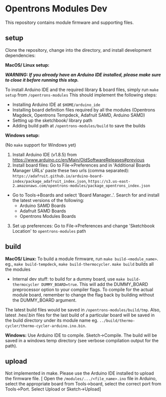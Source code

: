 # Opentrons Modules Dev

This repository contains module firmware and supporting files.

## setup

Clone the repository, change into the directory, and install development dependencies:

**MacOS/ Linux setup:**

**_WARNING: If you already have an Arduino IDE installed, please make sure to close it before
running this step._**

To install Arduino IDE and the required library & board files, simply run `make setup` from `/opentrons-modules`
This should implement the following steps:
- Installing Arduino IDE at `$HOME/arduino_ide`
- Installing board definition files required by all the modules (Opentrons Magdeck, Opentrons Tempdeck, Adafruit SAMD, Arduino SAMD)
- Setting up the sketchbook/ library path
- Adding build path at `/opentrons-modules/build` to save the builds

**Windows setup:**

(No `make` support for Windows yet)

1. Install Arduino IDE (v1.8.5) from https://www.arduino.cc/en/Main/OldSoftwareReleases#previous
2. Install board files:
Go to File->Preferences and in 'Additional Boards Manager URLs' paste these two urls (comma separated):
`https://adafruit.github.io/arduino-board-index/package_adafruit_index.json`,
`https://s3.us-east-2.amazonaws.com/opentrons-modules/package_opentrons_index.json`
- Go to Tools->Boards and select 'Board Manager..'. Search for and install the latest versions of the following:
  - Arduino SAMD Boards
  - Adafruit SAMD Boards
  - Opentrons Modules Boards
3. Set up preferences:
Go to File->Preferences and change 'Sketchbook Location' to `opentrons-modules` path

## build

**MacOS/ Linux:**
To build a module firmware, run `make build-<module_name>`.
eg., `make build-tempdeck`, `make build-thermocycler`.
`make build` builds all the modules

* Internal dev stuff:
to build for a dummy board, use `make build-thermocycler DUMMY_BOARD=true`.
This will add the DUMMY_BOARD preprocessor option to your compiler flags. To compile
for the actual module board, remember to change the flag back by building without
the DUMMY_BOARD argument.

The latest build files would be saved in `/opentrons-modules/build/tmp`.
Also, latest .hex/.bin files for the last build of a particular board will be saved in the build directory under its module name eg. `../build/thermo-cycler/thermo-cycler-arduino.ino.bin`.

**Windows:**
Use Arduino IDE to compile. Sketch->Compile.
The build will be saved in a windows temp directory (see verbose compilation output for the path).

## upload
Not implemented in make.
Please use the Arduino IDE installed to upload the firmware file.
[ Open the `/modules/.../<file_name>.ino` file in Arduino, select the appropriate board from Tools->board,
 select the correct port from Tools->Port. Select Upload or Sketch->Upload]
